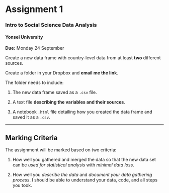 # Assignment 1
### Intro to Social Science Data Analysis 
#### Yonsei University

**Due:** Monday 24 September

Create a new data frame with country-level data from at least **two** different sources.

Create a folder in your Dropbox and **email me the link**.

The folder needs to include:

1. The new data frame saved as a `.csv` file.

2. A text file **describing the variables and their sources**.

3. A notebook `.html` file detailing how you created the data frame and saved it as a `.csv`.


--- 

## Marking Criteria 

The assignment will be marked based on two criteria:

1. How well you gathered and merged the data so that the new data set can be *used for statistical analysis* with *minimal data loss*.

2. How well you *describe the data* and *document your data gathering process*. I should be able to understand your data, code, and all steps you took.